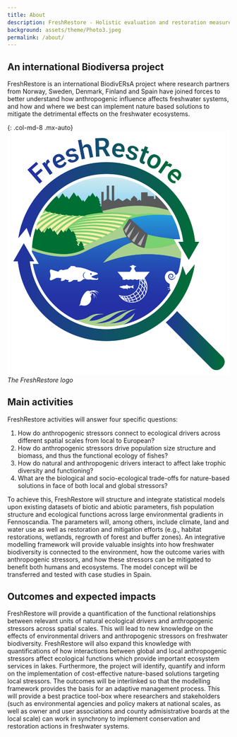 ```yaml
---
title: About
description: FreshRestore - Holistic evaluation and restoration measures of human impacts on freshwater ecosystems across biogeographical gradients.
background: assets/theme/Photo3.jpeg
permalink: /about/
---
```


## An international Biodiversa project

FreshRestore is an international BiodivERsA project where research partners from Norway, Sweden, Denmark, Finland and Spain have joined forces to better understand how anthropogenic influence affects freshwater systems, and how and where we best can implement nature based solutions to mitigate the detrimental effects on the freshwater ecosystems.  

{: .col-md-8 .mx-auto}
![](/assets/theme/FreshRestore-Logo-simple.jpg)
_The FreshRestore logo_

## Main activities

FreshRestore activities will answer four specific questions:
1.	How do anthropogenic stressors connect to ecological drivers across different spatial scales from local to European?
2.	How do anthropogenic stressors drive population size structure and biomass, and thus the functional ecology of fishes?
3.	How do natural and anthropogenic drivers interact to affect lake trophic diversity and functioning?
4.	What are the biological and socio-ecological trade-offs for nature-based solutions in face of both local and global stressors? 

To achieve this, FreshRestore will structure and integrate statistical models upon existing datasets of biotic and abiotic parameters, fish population structure and ecological functions across large environmental gradients in Fennoscandia. The parameters will, among others, include climate, land and water use as well as restoration and mitigation efforts (e.g., habitat restorations, wetlands, regrowth of forest and buffer zones). An integrative modelling framework will provide valuable insights into how freshwater biodiversity is connected to the environment, how the outcome varies with anthropogenic stressors, and how these stressors can be mitigated to benefit both humans and ecosystems. The model concept will be transferred and tested with case studies in Spain.

## Outcomes and expected impacts

FreshRestore will provide a quantification of the functional relationships between relevant units of natural ecological drivers and anthropogenic stressors across spatial scales. This will lead to new knowledge on the effects of environmental drivers and anthropogenic stressors on freshwater biodiversity. FreshRestore will also expand this knowledge with quantifications of how interactions between global and local anthropogenic stressors affect ecological functions which provide important ecosystem services in lakes. Furthermore, the project will identify, quantify and inform on the implementation of cost-effective nature-based solutions targeting local stressors. The outcomes will be interlinked so that the modelling framework provides the basis for an adaptive management process. This will provide a best practice tool-box where researchers and stakeholders (such as environmental agencies and policy makers at national scales, as well as owner and user associations and county admisistrative boards at the local scale)    can work in synchrony to implement conservation and restoration actions in freshwater systems.
